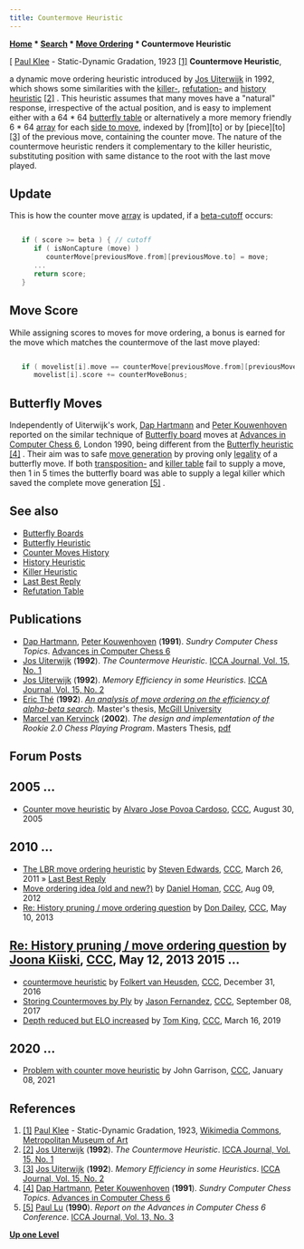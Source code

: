 ```yaml
---
title: Countermove Heuristic
---
```

**[Home](Home "Home") * [Search](Search "Search") * [Move Ordering](Move_Ordering "Move Ordering") * Countermove Heuristic**

\[ [Paul Klee](Category:Paul_Klee "Category:Paul Klee") - Static-Dynamic Gradation, 1923 <a id="cite-note-1" href="#cite-ref-1">[1]</a>
**Countermove Heuristic**,

a dynamic move ordering heuristic introduced by [Jos Uiterwijk](Jos_Uiterwijk "Jos Uiterwijk") in 1992, which shows some similarities with the [killer-](Killer_Heuristic "Killer Heuristic"), [refutation-](Refutation_Table "Refutation Table") and [history heuristic](History_Heuristic "History Heuristic") <a id="cite-note-2" href="#cite-ref-2">[2]</a> . This heuristic assumes that many moves have a "natural" response, irrespective of the actual position, and is easy to implement either with a 64 * 64 [butterfly table](Butterfly_Boards "Butterfly Boards") or alternatively a more memory friendly 6 * 64 [array](Array "Array") for each [side to move](Side_to_move "Side to move"), indexed by \[from\]\[to\] or by \[piece\]\[to\] <a id="cite-note-3" href="#cite-ref-3">[3]</a> of the previous move, containing the counter move. The nature of the countermove heuristic renders it complementary to the killer heuristic, substituting position with same distance to the root with the last move played.

## Update

This is how the counter move [array](Array "Array") is updated, if a [beta-cutoff](Beta-Cutoff "Beta-Cutoff") occurs:

```C++

   if ( score >= beta ) { // cutoff
      if ( isNonCapture (move) )
         counterMove[previousMove.from][previousMove.to] = move;
      ...
      return score;
   }

```

## Move Score

While assigning scores to moves for move ordering, a bonus is earned for the move which matches the countermove of the last move played:

```C++

   if ( movelist[i].move == counterMove[previousMove.from][previousMove.to] )
      movelist[i].score += counterMoveBonus;

```

## Butterfly Moves

Independently of Uiterwijk's work, [Dap Hartmann](Dap_Hartmann "Dap Hartmann") and [Peter Kouwenhoven](Peter_Kouwenhoven "Peter Kouwenhoven") reported on the similar technique of [Butterfly board](Butterfly_Boards "Butterfly Boards") moves at [Advances in Computer Chess 6](Advances_in_Computer_Chess_6 "Advances in Computer Chess 6"), London 1990, being different from the [Butterfly heuristic](Butterfly_Heuristic "Butterfly Heuristic") <a id="cite-note-4" href="#cite-ref-4">[4]</a> . Their aim was to safe [move generation](Move_Generation "Move Generation") by proving only [legality](Legal_Move#LegalityTest "Legal Move") of a butterfly move. If both [transposition-](Transposition_Table "Transposition Table") and [killer table](Killer_Heuristic "Killer Heuristic") fail to supply a move, then 1 in 5 times the butterfly board was able to supply a legal killer which saved the complete move generation <a id="cite-note-5" href="#cite-ref-5">[5]</a> .

## See also

- [Butterfly Boards](Butterfly_Boards "Butterfly Boards")
- [Butterfly Heuristic](Butterfly_Heuristic "Butterfly Heuristic")
- [Counter Moves History](History_Heuristic#CMHist "History Heuristic")
- [History Heuristic](History_Heuristic "History Heuristic")
- [Killer Heuristic](Killer_Heuristic "Killer Heuristic")
- [Last Best Reply](Last_Best_Reply "Last Best Reply")
- [Refutation Table](Refutation_Table "Refutation Table")

## Publications

- [Dap Hartmann](Dap_Hartmann "Dap Hartmann"), [Peter Kouwenhoven](Peter_Kouwenhoven "Peter Kouwenhoven") (**1991**). *Sundry Computer Chess Topics*. [Advances in Computer Chess 6](Advances_in_Computer_Chess_6 "Advances in Computer Chess 6")
- [Jos Uiterwijk](Jos_Uiterwijk "Jos Uiterwijk") (**1992**). *The Countermove Heuristic*. [ICCA Journal, Vol. 15, No. 1](ICGA_Journal#15_1 "ICGA Journal")
- [Jos Uiterwijk](Jos_Uiterwijk "Jos Uiterwijk") (**1992**). *Memory Efficiency in some Heuristics*. [ICCA Journal, Vol. 15, No. 2](ICGA_Journal#15_2 "ICGA Journal")
- [Eric Thé](Eric_Th%C3%A9 "Eric Thé") (**1992**). *[An analysis of move ordering on the efficiency of alpha-beta search](http://digitool.library.mcgill.ca/R/?func=dbin-jump-full&object_id=56753&local_base=GEN01-MCG02)*. Master's thesis, [McGill University](McGill_University "McGill University")
- [Marcel van Kervinck](Marcel_van_Kervinck "Marcel van Kervinck") (**2002**). *The design and implementation of the Rookie 2.0 Chess Playing Program*. Masters Thesis, [pdf](http://alexandria.tue.nl/extra2/afstversl/wsk-i/kervinck2002.pdf)

## Forum Posts

## 2005 ...

- [Counter move heuristic](https://www.stmintz.com/ccc/index.php?id=446349) by [Alvaro Jose Povoa Cardoso](Alvaro_Cardoso "Alvaro Cardoso"), [CCC](CCC "CCC"), August 30, 2005

## 2010 ...

- [The LBR move ordering heuristic](http://www.talkchess.com/forum/viewtopic.php?t=38556) by [Steven Edwards](Steven_Edwards "Steven Edwards"), [CCC](CCC "CCC"), March 26, 2011 » [Last Best Reply](Last_Best_Reply "Last Best Reply")
- [Move ordering idea (old and new?)](http://www.talkchess.com/forum/viewtopic.php?t=44749) by [Daniel Homan](Daniel_Homan "Daniel Homan"), [CCC](CCC "CCC"), Aug 09, 2012
- [Re: History pruning / move ordering question](http://www.talkchess.com/forum/viewtopic.php?t=47953&start=2) by [Don Dailey](Don_Dailey "Don Dailey"), [CCC](CCC "CCC"), May 10, 2013

## [Re: History pruning / move ordering question](http://www.talkchess.com/forum/viewtopic.php?t=47953&start=10) by [Joona Kiiski](Joona_Kiiski "Joona Kiiski"), [CCC](CCC "CCC"), May 12, 2013 2015 ...

- [countermove heuristic](http://www.talkchess.com/forum/viewtopic.php?t=62676) by [Folkert van Heusden](Folkert_van_Heusden "Folkert van Heusden"), [CCC](CCC "CCC"), December 31, 2016
- [Storing Countermoves by Ply](http://www.talkchess.com/forum/viewtopic.php?t=65107) by [Jason Fernandez](index.php?title=Jason_Fernandez&action=edit&redlink=1 "Jason Fernandez (page does not exist)"), [CCC](CCC "CCC"), September 08, 2017
- [Depth reduced but ELO increased](http://www.talkchess.com/forum3/viewtopic.php?f=7&t=70217) by [Tom King](Tom_King "Tom King"), [CCC](CCC "CCC"), March 16, 2019

## 2020 ...

- [Problem with counter move heuristic](https://www.talkchess.com/forum3/viewtopic.php?f=7&t=76255) by John Garrison, [CCC](CCC "CCC"), January 08, 2021

## References

1. <a id="cite-ref-1" href="#cite-note-1">[1]</a> [Paul Klee](Category:Paul_Klee "Category:Paul Klee") - Static-Dynamic Gradation, 1923, [Wikimedia Commons](https://en.wikipedia.org/wiki/Wikimedia_Commons), [Metropolitan Museum of Art](https://en.wikipedia.org/wiki/Metropolitan_Museum_of_Art)
1. <a id="cite-ref-2" href="#cite-note-2">[2]</a> [Jos Uiterwijk](Jos_Uiterwijk "Jos Uiterwijk") (**1992**). *The Countermove Heuristic*. [ICCA Journal, Vol. 15, No. 1](ICGA_Journal#15_1 "ICGA Journal")
1. <a id="cite-ref-3" href="#cite-note-3">[3]</a> [Jos Uiterwijk](Jos_Uiterwijk "Jos Uiterwijk") (**1992**). *Memory Efficiency in some Heuristics*. [ICCA Journal, Vol. 15, No. 2](ICGA_Journal#15_2 "ICGA Journal")
1. <a id="cite-ref-4" href="#cite-note-4">[4]</a> [Dap Hartmann](Dap_Hartmann "Dap Hartmann"), [Peter Kouwenhoven](Peter_Kouwenhoven "Peter Kouwenhoven") (**1991**). *Sundry Computer Chess Topics*. [Advances in Computer Chess 6](Advances_in_Computer_Chess_6 "Advances in Computer Chess 6")
1. <a id="cite-ref-5" href="#cite-note-5">[5]</a> [Paul Lu](Paul_Lu "Paul Lu") (**1990**). *Report on the Advances in Computer Chess 6 Conference*. [ICCA Journal, Vol. 13, No. 3](ICGA_Journal#13_3 "ICGA Journal")

**[Up one Level](Move_Ordering "Move Ordering")**

